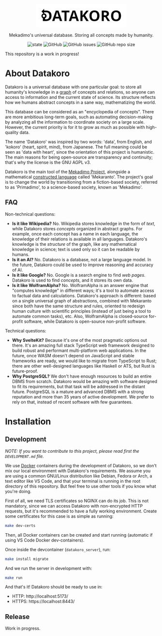 <div align="center">

<img src="./static/img/datakoro-readme-logo.png" alt="Datakoro"/>

Mekadimo's universal database. Storing all concepts made by humanity.

![state](https://img.shields.io/badge/state-work%20in%20progress-critical)
![GitHub](https://img.shields.io/github/license/mekadimo/datakoro)
![GitHub issues](https://img.shields.io/github/issues-raw/mekadimo/datakoro)
![GitHub repo size](https://img.shields.io/github/repo-size/mekadimo/datakoro)

</div>

This repository is a work in progress!

# About Datakoro

Datakoro is a universal database with one particular goal: to store all
humanity's knowledge in a
[graph](https://en.wikipedia.org/wiki/Graph_(discrete_mathematics))
of concepts and relations, so anyone can access to information and the current
state of science. Its structure reflects how we humans abstract concepts in a
sane way, mathematizing the world.

This database can be considered as an "encyclopedia of concepts". There are
more ambitious long-term goals, such as automating decision-making by analyzing
all the information to coordinate society on a large scale. However, the current
priority is for it to grow as much as possible with high-quality data.

The name 'Datakoro' was inspired by two words: 'data', from English, and
'kokoro' (heart, spirit, mind), from Japanese. The full meaning could be seen
as 'data with heart', since the orientation of this project is humanistic. The
main reasons for being open-source are transparency and continuity; that's why
the license is the GNU AGPL v3.

Datakoro is the main tool of the [Mekadimo Project](https://mekadimo.org),
alongside a mathematical
[constructed language](https://en.wikipedia.org/wiki/Constructed_language)
called 'Mekaranto'. The project's goal is to change the world by transitioning
from a fiction-based society, referred to as 'Primadimo', to a science-based
society, known as 'Mekadimo'.

## FAQ

Non-technical questions:

- **Is it like Wikipedia?** No. Wikipedia stores knowledge in the form of
  *text*, while Datakoro stores *concepts* organized in abstract graphs. For
  example, once each concept has a name in each language, the knowledge of their
  relations is available in all languages. Datakoro's knowledge is the
  *structure* of the graph, like any mathematical knowledge in science; text
  is used only so it can be readable by humans.
- **Is it an AI?** No. Datakoro is a database, not a large language model. In
  the future, Datakoro could be used to improve reasoning and accuracy of AI.
- **Is it like Google?** No. Google is a search engine to find *web pages*.
  Datakoro is used to find *concepts*, and it stores its own data.
- **Is it like WolframAlpha?** No. WolframAlpha is an answer engine that
  "computes knowledge" in different ways; it's a tool to automate access to
  factual data and calculations. Datakoro's approach is different: based on a
  single universal graph of abstractions, combined with Mekaranto since both
  have the same structure and rules, oriented to redesign human culture with
  scientific principles (instead of just being a tool to automate common tasks),
  etc. Also, WolframAlpha is closed-source for-profit software, while Datakoro
  is open-source non-profit software.

Technical questions:

- **Why SvelteKit?** Because it's one of the most pragmatic options out there.
  It's an amazing full stack TypeScript web framework designed to build robust
  and performant multi-platform web applications. In the future, once WASM
  doesn't depend on JavaScript and stable frameworks are ready, we would like
  to migrate from TypeScript to Rust; there are other well-designed
  languages like Haskell or ATS, but Rust is future-proof.
- **Why PostgreSQL?** We don't have enough resources to build an entire DBMS
  from scratch. Datakoro would be amazing with software designed to fit its
  requirements, but that task will be addressed in the distant future.
  PostgreSQL is a mature and advanced DBMS with a strong reputation and more
  than 35 years of active development. We prefer to rely on that, instead of
  recent software with few guarantees.

# Installation

## Development

*NOTE: If you want to contribute to this project, please read first the
`DEVELOPMENT.md` file.*

We use [Docker](https://www.docker.com/) containers during the development of
Datakoro, so we don't mix our local environment with Datakoro's requirements.
We assume you are using a common GNU/Linux distribution like Debian, Fedora
or Arch, a text editor like VS Code, and that your terminal is running in the
root directory of this repository. But feel free to use other tools if you
know what you're doing.

First of all, we need TLS certificates so NGINX can do its job. This is not
mandatory, since we can access Datakoro with non-encrypted HTTP requests, but
it's recommended to have a fully working environment. Create some certificates
for this case is as simple as running:

```sh
make dev-certs
```

Then, all Docker containers can be created and start running (automatic if
using VS Code Docker dev-containers).

Once inside the devcontainer (`datakoro_server`), run:

```sh
make install migrate
```

And we run the server in development with:

```sh
make run
```

And that's it! Datakoro should be ready to use in:

- HTTP: http://localhost:5173/
- HTTPS: https://localhost:8443/

## Release

Work in progress.
